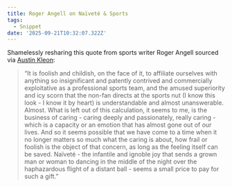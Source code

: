 ```yaml
---
title: Roger Angell on Naïveté & Sports
tags:
  - Snippet
date: '2025-09-21T10:32:07.322Z'
---
```


Shamelessly resharing this quote from sports writer Roger Angell sourced via [Austin Kleon](https://tumblr.austinkleon.com/post/685343584930676736):

> “It is foolish and childish, on the face of it, to affiliate ourselves with anything so insignificant and patently contrived and commercially exploitative as a professional sports team, and the amused superiority and icy scorn that the non-fan directs at the sports nut (I know this look - I know it by heart) is understandable and almost unanswerable. Almost. What is left out of this calculation, it seems to me, is the business of caring - caring deeply and passionately, really caring - which is a capacity or an emotion that has almost gone out of our lives. And so it seems possible that we have come to a time when it no longer matters so much what the caring is about, how frail or foolish is the object of that concern, as long as the feeling itself can be saved. Naïveté - the infantile and ignoble joy that sends a grown man or woman to dancing in the middle of the night over the haphazardous flight of a distant ball - seems a small price to pay for such a gift.”
